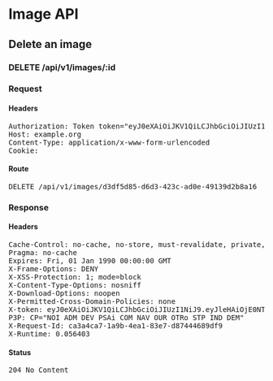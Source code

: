 # Image API

## Delete an image

### DELETE /api/v1/images/:id
### Request

#### Headers

<pre>Authorization: Token token=&quot;eyJ0eXAiOiJKV1QiLCJhbGciOiJIUzI1NiJ9.eyJleHAiOjE0NTI2MjE5MTUsImFiaWxpdGllcyI6eyJlYzE2OGVhOC1iOTg4LTQ2ZjEtODRjMS1iNjc2NWE0ODU5ZDYiOnsiQWNjZXNzIjp7ImltYWdlX2RlbGV0ZSI6dHJ1ZX19fSwidXNlcl9pZCI6ImFiYjAyOTNjLWY0ZWItNDhkOC1hMTk1LTU5Yjg2Y2ZiMjNlOSJ9.s46BKcF2jyxplfnrM3gtmxi8tibRxLh7cRoHvsqaaeQ&quot;
Host: example.org
Content-Type: application/x-www-form-urlencoded
Cookie: </pre>

#### Route

<pre>DELETE /api/v1/images/d3df5d85-d6d3-423c-ad0e-49139d2b8a16</pre>

### Response

#### Headers

<pre>Cache-Control: no-cache, no-store, must-revalidate, private, max-age=0
Pragma: no-cache
Expires: Fri, 01 Jan 1990 00:00:00 GMT
X-Frame-Options: DENY
X-XSS-Protection: 1; mode=block
X-Content-Type-Options: nosniff
X-Download-Options: noopen
X-Permitted-Cross-Domain-Policies: none
X-token: eyJ0eXAiOiJKV1QiLCJhbGciOiJIUzI1NiJ9.eyJleHAiOjE0NTI2MjE5MTUsImFiaWxpdGllcyI6eyJlYzE2OGVhOC1iOTg4LTQ2ZjEtODRjMS1iNjc2NWE0ODU5ZDYiOnsiQWNjZXNzIjp7ImltYWdlX2RlbGV0ZSI6dHJ1ZX19fSwidXNlcl9pZCI6ImFiYjAyOTNjLWY0ZWItNDhkOC1hMTk1LTU5Yjg2Y2ZiMjNlOSJ9.s46BKcF2jyxplfnrM3gtmxi8tibRxLh7cRoHvsqaaeQ
P3P: CP=&quot;NOI ADM DEV PSAi COM NAV OUR OTRo STP IND DEM&quot;
X-Request-Id: ca3a4ca7-1a9b-4ea1-83e7-d87444689df9
X-Runtime: 0.056403</pre>

#### Status

<pre>204 No Content</pre>

